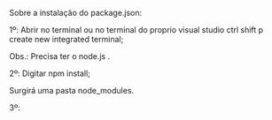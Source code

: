 Sobre a instalação do package.json: 

1º: Abrir no terminal ou no terminal do proprio visual studio ctrl shift p create new integrated terminal;

Obs.: Precisa ter o node.js .

2º: Digitar npm install;

Surgirá uma pasta node_modules.

3º: 
